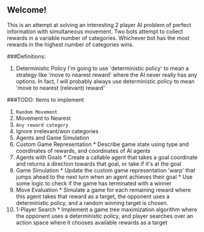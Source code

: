 ## Welcome!

This is an attempt at solving an interesting 2 player AI problem of perfect information with simultaneous movement. Two bots attempt to collect rewards in a variable number of categories. Whichever bot has the most rewards in the highest number of categories wins.

###Definitions:
1. Deterministic Policy
    I'm going to use 'deterministic policy' to mean a strategy like 'move to nearest reward' where the AI never really has any options. In fact, I will probably always use deterministic policy to mean 'move to nearest (relevant) reward'

###TODO: Items to implement
1. ``Random Movement``
2. Movement to Nearest
  1. ``Any reward category``
  2. Ignore irrelevant/won categories
3. Agents and Game Simulation
  1. Custom Game Representation
    * Describe game state using type and coordinates of rewards, and coordinates of AI agents
  2. Agents with Goals
    * Create a callable agent that takes a goal coordinate and returns a direction towards that goal, or take if it's at the goal
  3. Game Simulation
    * Update the custom game representation 'warp' that jumps ahead to the next turn when an agent achieves their goal
    * Use some logic to check if the game has terminated with a winner
  4. Move Evaluation
    * Simulate a game for each remaining reward where this agent takes that reward as a target, the opponent uses a deterministic policy, and a random winning target is chosen. 
  5. 1-Player Search
    * Implement a game tree maximization algorithm where the opponent uses a deterministic policy, and player searches over an action space where it chooses available rewards as a target





